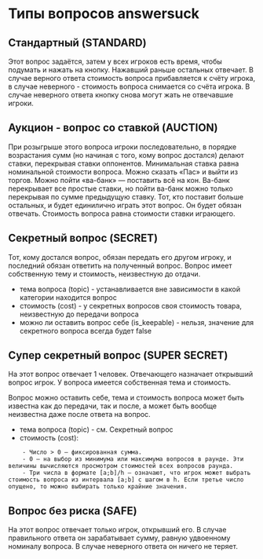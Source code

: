 # Типы вопросов answersuck

## Стандартный (STANDARD)
Этот вопрос задаётся, затем у всех игроков есть время, чтобы подумать и нажать на кнопку. Нажавший раньше остальных отвечает. В случае верного ответа стоимость вопроса прибавляется к счёту игрока, в случае неверного - стоимость вопроса снимается со счёта игрока. В случае неверного ответа кнопку снова могут жать не отвечавшие игроки.

## Аукцион - вопрос со ставкой (AUCTION)
При розыгрыше этого вопроса игроки последовательно, в порядке возрастания сумм (но начиная с того, кому вопрос достался) делают ставки, перекрывая ставки оппонентов. Минимальная ставка равна номинальной стоимости вопроса. Можно сказать «Пас» и выйти из торгов. Можно пойти «ва-банк» — поставить всё на кон. Ва-банк перекрывает все простые ставки, но пойти ва-банк можно только перекрывая по сумме предыдущую ставку. Тот, кто поставит больше остальных, и будет единилично играть этот вопрос. Он будет обязан отвечать. Стоимость вопроса равна стоимости ставки играющего.

## Секретный вопрос (SECRET)
Тот, кому достался вопрос, обязан передать его другом игроку, и последний обязан ответить на полученный вопрос. Вопрос имеет собственную тему и стоимость, неизвестную до отдачи.
- тема вопроса (topic) - устанавливается вне зависимости в какой категории находится вопрос
- стоимость (cost) - у секретных вопросов своя стоимость товара, неизвестную до передачи вопроса
- можно ли оставить вопрос себе (is_keepable) - нельзя, значение для секретного вопроса всегда будет false

## Супер секретный вопрос (SUPER SECRET)
На этот вопрос отвечает 1 человек. Отвечающего назначает открывший вопрос игрок. У вопроса имеется собственная тема и стоимость. 

Вопрос можно оставить себе, тема и стоимость вопроса может быть известна как до передачи, так и после, а может быть вообще неизвестна даже после ответа на вопрос.

- тема вопроса (topic) - см. Секретный вопрос
- стоимость (cost):
```
    - Число > 0 — фиксированная сумма.
    - 0 — на выбор из минимума или максимума вопросов в раунде. Эти величины вычисляются просмотром стоимостей всех вопросов раунда.
    - Три числа в формате [a;b]/h — означают, что игрок может выбрать стоимость вопроса из интервала [a;b] с шагом в h. Если третье число опущено, то можно выбирать только крайние значения.
```

## Вопрос без риска (SAFE)
На этот вопрос отвечает только игрок, открывший его. В случае правильного ответа он зарабатывает сумму, равную удвоенному номиналу вопроса. В случае неверного ответа он ничего не теряет.
